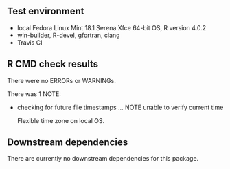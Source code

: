 
## Test environment
* local Fedora Linux Mint 18.1 Serena Xfce 64-bit OS, R version 4.0.2
* win-builder, R-devel, gfortran, clang
* Travis CI

## R CMD check results
There were no ERRORs or WARNINGs. 

There was 1 NOTE:

* checking for future file timestamps ... NOTE
  unable to verify current time

    Flexible time zone on local OS.


## Downstream dependencies
There are currently no downstream dependencies for this package.

